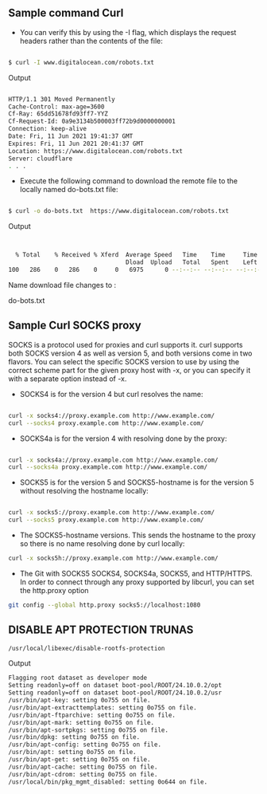 ## Sample command Curl

* You can verify this by using the -I flag, which displays the request headers rather than the contents of the file:
```sh

$ curl -I www.digitalocean.com/robots.txt
```

Output
```sh

HTTP/1.1 301 Moved Permanently
Cache-Control: max-age=3600
Cf-Ray: 65dd51678fd93ff7-YYZ
Cf-Request-Id: 0a9e3134b500003ff72b9d0000000001
Connection: keep-alive
Date: Fri, 11 Jun 2021 19:41:37 GMT
Expires: Fri, 11 Jun 2021 20:41:37 GMT
Location: https://www.digitalocean.com/robots.txt
Server: cloudflare
. . .
```

* Execute the following command to download the remote file to the locally named do-bots.txt file:
```sh

$ curl -o do-bots.txt  https://www.digitalocean.com/robots.txt
```

Output
```sh


  % Total    % Received % Xferd  Average Speed   Time    Time     Time  Current
                                 Dload  Upload   Total   Spent    Left  Speed
100   286    0   286    0     0   6975      0 --:--:-- --:--:-- --:--:--  7150

```

Name download file changes to :

do-bots.txt

## Sample Curl SOCKS proxy

SOCKS is a protocol used for proxies and curl supports it. curl supports both SOCKS version 4 as well as version 5, and both versions come in two flavors.
You can select the specific SOCKS version to use by using the correct scheme part for the given proxy host with -x, or you can specify it with a separate option instead of -x.

* SOCKS4 is for the version 4 but curl resolves the name:
```sh

curl -x socks4://proxy.example.com http://www.example.com/
curl --socks4 proxy.example.com http://www.example.com/
```

* SOCKS4a is for the version 4 with resolving done by the proxy:
```sh

curl -x socks4a://proxy.example.com http://www.example.com/
curl --socks4a proxy.example.com http://www.example.com/
```

* SOCKS5 is for the version 5 and SOCKS5-hostname is for the version 5 without resolving the hostname locally:
```sh

curl -x socks5://proxy.example.com http://www.example.com/
curl --socks5 proxy.example.com http://www.example.com/
```

* The SOCKS5-hostname versions. This sends the hostname to the proxy so there is no name resolving done by curl locally:
```sh
curl -x socks5h://proxy.example.com http://www.example.com/
```



* The Git with SOCKS5
SOCKS4, SOCKS4a, SOCKS5, and HTTP/HTTPS. In order to connect through any proxy supported by libcurl, you can set the http.proxy option
```sh
git config --global http.proxy socks5://localhost:1080
```

## DISABLE APT PROTECTION TRUNAS 
```sh
/usr/local/libexec/disable-rootfs-protection
```
Output 
```sh
Flagging root dataset as developer mode
Setting readonly=off on dataset boot-pool/ROOT/24.10.0.2/opt
Setting readonly=off on dataset boot-pool/ROOT/24.10.0.2/usr
/usr/bin/apt-key: setting 0o755 on file.
/usr/bin/apt-extracttemplates: setting 0o755 on file.
/usr/bin/apt-ftparchive: setting 0o755 on file.
/usr/bin/apt-mark: setting 0o755 on file.
/usr/bin/apt-sortpkgs: setting 0o755 on file.
/usr/bin/dpkg: setting 0o755 on file.
/usr/bin/apt-config: setting 0o755 on file.
/usr/bin/apt: setting 0o755 on file.
/usr/bin/apt-get: setting 0o755 on file.
/usr/bin/apt-cache: setting 0o755 on file.
/usr/bin/apt-cdrom: setting 0o755 on file.
/usr/local/bin/pkg_mgmt_disabled: setting 0o644 on file.
```

